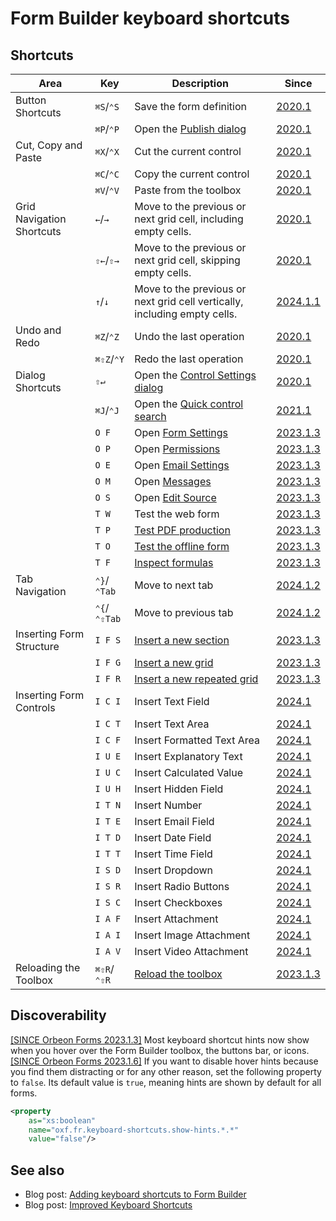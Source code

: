 # Form Builder keyboard shortcuts

## Shortcuts

| Area                      | Key          | Description                                                               | Since                                               |
|---------------------------|--------------|---------------------------------------------------------------------------|-----------------------------------------------------|
| Button Shortcuts          | `⌘S`/`⌃S`    | Save the form definition                                                  | [2020.1](/release-notes/orbeon-forms-2020.1.md)     |
|                           | `⌘P`/`⌃P`    | Open the [Publish dialog](/form-builder/publishing.md)                    | [2020.1](/release-notes/orbeon-forms-2020.1.md)     |
| Cut, Copy and Paste       | `⌘X`/`⌃X`    | Cut the current control                                                   | [2020.1](/release-notes/orbeon-forms-2020.1.md)     |
|                           | `⌘C`/`⌃C`    | Copy the current control                                                  | [2020.1](/release-notes/orbeon-forms-2020.1.md)     |
|                           | `⌘V`/`⌃V`    | Paste from the toolbox                                                    | [2020.1](/release-notes/orbeon-forms-2020.1.md)     |
| Grid Navigation Shortcuts | `←`/`→`      | Move to the previous or next grid cell, including empty cells.            | [2020.1](/release-notes/orbeon-forms-2020.1.md)     |
|                           | `⇧←`/`⇧→`    | Move to the previous or next grid cell, skipping empty cells.             | [2020.1](/release-notes/orbeon-forms-2020.1.md)     |
|                           | `↑`/`↓`      | Move to the previous or next grid cell vertically, including empty cells. | [2024.1.1](/release-notes/orbeon-forms-2024.1.1.md) |
| Undo and Redo             | `⌘Z`/`⌃Z`    | Undo the last operation                                                   | [2020.1](/release-notes/orbeon-forms-2020.1.md)     |
|                           | `⌘⇧Z`/`⌃Y`   | Redo the last operation                                                   | [2020.1](/release-notes/orbeon-forms-2020.1.md)     |
| Dialog Shortcuts          | `⇧↵`         | Open the [Control Settings dialog](/form-builder/control-settings.md)     | [2020.1](/release-notes/orbeon-forms-2020.1.md)     |
|                           | `⌘J`/`⌃J`    | Open the [Quick control search](/form-builder/quick-control-search.md)    | [2021.1](/release-notes/orbeon-forms-2021.1.md)     |
|                           | `O F`        | Open [Form Settings](/form-builder/form-settings.md)                      | [2023.1.3](/release-notes/orbeon-forms-2023.1.3.md) |
|                           | `O P`        | Open [Permissions](/form-runner/access-control/deployed-forms.md)         | [2023.1.3](/release-notes/orbeon-forms-2023.1.3.md) |
|                           | `O E`        | Open [Email Settings](/form-builder/email-settings.md)                    | [2023.1.3](/release-notes/orbeon-forms-2023.1.3.md) |
|                           | `O M`        | Open [Messages](/form-builder/messages.md)                                | [2023.1.3](/release-notes/orbeon-forms-2023.1.3.md) |
|                           | `O S`        | Open [Edit Source](/form-builder/edit-source.md)                          | [2023.1.3](/release-notes/orbeon-forms-2023.1.3.md) |
|                           | `T W`        | Test the web form                                                         | [2023.1.3](/release-notes/orbeon-forms-2023.1.3.md) |
|                           | `T P`        | [Test PDF production](/form-builder/pdf-test.md)                          | [2023.1.3](/release-notes/orbeon-forms-2023.1.3.md) |
|                           | `T O`        | [Test the offline form](/form-builder/offline-test.md)                    | [2023.1.3](/release-notes/orbeon-forms-2023.1.3.md) |
|                           | `T F`        | [Inspect formulas](/form-builder/formulas-inspector.md)                   | [2023.1.3](/release-notes/orbeon-forms-2023.1.3.md) |
| Tab Navigation            | `⌃}`/`⌃Tab`  | Move to next tab                                                          | [2024.1.2](/release-notes/orbeon-forms-2024.1.2.md) |
|                           | `⌃{`/`⌃⇧Tab` | Move to previous tab                                                      | [2024.1.2](/release-notes/orbeon-forms-2024.1.2.md) |
| Inserting Form Structure  | `I F S`      | [Insert a new section](/form-builder/toolbox.md)                          | [2023.1.3](/release-notes/orbeon-forms-2023.1.3.md) |
|                           | `I F G`      | [Insert a new grid](/form-builder/toolbox.md)                             | [2023.1.3](/release-notes/orbeon-forms-2023.1.3.md) |
|                           | `I F R`      | [Insert a new repeated grid](/form-builder/toolbox.md)                    | [2023.1.3](/release-notes/orbeon-forms-2023.1.3.md) |
| Inserting Form Controls   | `I C I`      | Insert Text Field                                                         | [2024.1](/release-notes/orbeon-forms-2024.1.md)     |
|                           | `I C T`      | Insert Text Area                                                          | [2024.1](/release-notes/orbeon-forms-2024.1.md)     |
|                           | `I C F`      | Insert Formatted Text Area                                                | [2024.1](/release-notes/orbeon-forms-2024.1.md)     |
|                           | `I U E`      | Insert Explanatory Text                                                   | [2024.1](/release-notes/orbeon-forms-2024.1.md)     |
|                           | `I U C`      | Insert Calculated Value                                                   | [2024.1](/release-notes/orbeon-forms-2024.1.md)     |
|                           | `I U H`      | Insert Hidden Field                                                       | [2024.1](/release-notes/orbeon-forms-2024.1.md)     |
|                           | `I T N`      | Insert Number                                                             | [2024.1](/release-notes/orbeon-forms-2024.1.md)     |
|                           | `I T E`      | Insert Email Field                                                        | [2024.1](/release-notes/orbeon-forms-2024.1.md)     |
|                           | `I T D`      | Insert Date Field                                                         | [2024.1](/release-notes/orbeon-forms-2024.1.md)     |
|                           | `I T T`      | Insert Time Field                                                         | [2024.1](/release-notes/orbeon-forms-2024.1.md)     |
|                           | `I S D`      | Insert Dropdown                                                           | [2024.1](/release-notes/orbeon-forms-2024.1.md)     |
|                           | `I S R`      | Insert Radio Buttons                                                      | [2024.1](/release-notes/orbeon-forms-2024.1.md)     |
|                           | `I S C`      | Insert Checkboxes                                                         | [2024.1](/release-notes/orbeon-forms-2024.1.md)     |
|                           | `I A F`      | Insert Attachment                                                         | [2024.1](/release-notes/orbeon-forms-2024.1.md)     |
|                           | `I A I`      | Insert Image Attachment                                                   | [2024.1](/release-notes/orbeon-forms-2024.1.md)     |
|                           | `I A V`      | Insert Video Attachment                                                   | [2024.1](/release-notes/orbeon-forms-2024.1.md)     |
| Reloading the Toolbox     | `⌘⇧R`/`⌃⇧R`  | [Reload the toolbox](/form-builder/toolbox.md#reloading-the-toolbox)      | [2023.1.3](/release-notes/orbeon-forms-2023.1.3.md) |

## Discoverability

[\[SINCE Orbeon Forms 2023.1.3\]](/release-notes/orbeon-forms-2023.1.3.md) Most keyboard shortcut hints now show when you hover over the Form Builder toolbox, the buttons bar, or icons.
[\[SINCE Orbeon Forms 2023.1.6\]](/release-notes/orbeon-forms-2023.1.6.md) If you want to disable hover hints because you find them distracting or for any other reason, set the following property to `false`. Its default value is `true`, meaning hints are shown by default for all forms.

```xml
<property
    as="xs:boolean"
    name="oxf.fr.keyboard-shortcuts.show-hints.*.*"
    value="false"/>
```


## See also

- Blog post: [Adding keyboard shortcuts to Form Builder](https://www.orbeon.com/2021/01/adding-keyboard-shortcuts-to-form.html)
- Blog post: [Improved Keyboard Shortcuts](https://www.orbeon.com/2024/07/keyboard-shortcuts)
